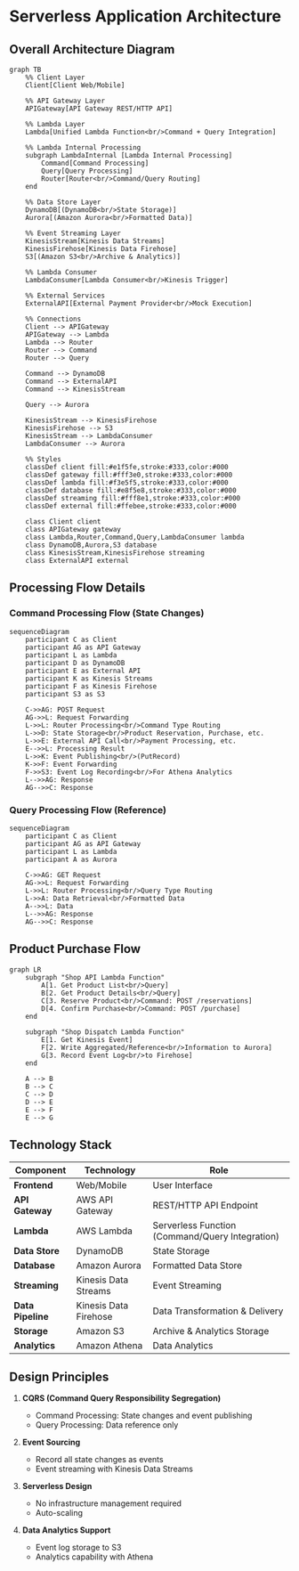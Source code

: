 # Serverless Application Architecture

## Overall Architecture Diagram

```mermaid
graph TB
    %% Client Layer
    Client[Client Web/Mobile]
    
    %% API Gateway Layer
    APIGateway[API Gateway REST/HTTP API]
    
    %% Lambda Layer
    Lambda[Unified Lambda Function<br/>Command + Query Integration]
    
    %% Lambda Internal Processing
    subgraph LambdaInternal [Lambda Internal Processing]
        Command[Command Processing]
        Query[Query Processing]
        Router[Router<br/>Command/Query Routing]
    end
    
    %% Data Store Layer
    DynamoDB[(DynamoDB<br/>State Storage)]
    Aurora[(Amazon Aurora<br/>Formatted Data)]
    
    %% Event Streaming Layer
    KinesisStream[Kinesis Data Streams]
    KinesisFirehose[Kinesis Data Firehose]
    S3[(Amazon S3<br/>Archive & Analytics)]
    
    %% Lambda Consumer
    LambdaConsumer[Lambda Consumer<br/>Kinesis Trigger]
    
    %% External Services
    ExternalAPI[External Payment Provider<br/>Mock Execution]
    
    %% Connections
    Client --> APIGateway
    APIGateway --> Lambda
    Lambda --> Router
    Router --> Command
    Router --> Query
    
    Command --> DynamoDB
    Command --> ExternalAPI
    Command --> KinesisStream
    
    Query --> Aurora
    
    KinesisStream --> KinesisFirehose
    KinesisFirehose --> S3
    KinesisStream --> LambdaConsumer
    LambdaConsumer --> Aurora
    
    %% Styles
    classDef client fill:#e1f5fe,stroke:#333,color:#000
    classDef gateway fill:#fff3e0,stroke:#333,color:#000
    classDef lambda fill:#f3e5f5,stroke:#333,color:#000
    classDef database fill:#e8f5e8,stroke:#333,color:#000
    classDef streaming fill:#fff8e1,stroke:#333,color:#000
    classDef external fill:#ffebee,stroke:#333,color:#000
    
    class Client client
    class APIGateway gateway
    class Lambda,Router,Command,Query,LambdaConsumer lambda
    class DynamoDB,Aurora,S3 database
    class KinesisStream,KinesisFirehose streaming
    class ExternalAPI external
```

## Processing Flow Details

### Command Processing Flow (State Changes)

```mermaid
sequenceDiagram
    participant C as Client
    participant AG as API Gateway
    participant L as Lambda
    participant D as DynamoDB
    participant E as External API
    participant K as Kinesis Streams
    participant F as Kinesis Firehose
    participant S3 as S3
    
    C->>AG: POST Request
    AG->>L: Request Forwarding
    L->>L: Router Processing<br/>Command Type Routing
    L->>D: State Storage<br/>Product Reservation, Purchase, etc.
    L->>E: External API Call<br/>Payment Processing, etc.
    E-->>L: Processing Result
    L->>K: Event Publishing<br/>(PutRecord)
    K->>F: Event Forwarding
    F->>S3: Event Log Recording<br/>For Athena Analytics
    L-->>AG: Response
    AG-->>C: Response
```

### Query Processing Flow (Reference)

```mermaid
sequenceDiagram
    participant C as Client
    participant AG as API Gateway
    participant L as Lambda
    participant A as Aurora
    
    C->>AG: GET Request
    AG->>L: Request Forwarding
    L->>L: Router Processing<br/>Query Type Routing
    L->>A: Data Retrieval<br/>Formatted Data
    A-->>L: Data
    L-->>AG: Response
    AG-->>C: Response
```

## Product Purchase Flow

```mermaid
graph LR
    subgraph "Shop API Lambda Function"
        A[1. Get Product List<br/>Query]
        B[2. Get Product Details<br/>Query]
        C[3. Reserve Product<br/>Command: POST /reservations]
        D[4. Confirm Purchase<br/>Command: POST /purchase]
    end
    
    subgraph "Shop Dispatch Lambda Function"
        E[1. Get Kinesis Event]
        F[2. Write Aggregated/Reference<br/>Information to Aurora]
        G[3. Record Event Log<br/>to Firehose]
    end
    
    A --> B
    B --> C
    C --> D
    D --> E
    E --> F
    E --> G
```

## Technology Stack

| Component | Technology | Role |
|---|---|---|
| **Frontend** | Web/Mobile | User Interface |
| **API Gateway** | AWS API Gateway | REST/HTTP API Endpoint |
| **Lambda** | AWS Lambda | Serverless Function (Command/Query Integration) |
| **Data Store** | DynamoDB | State Storage |
| **Database** | Amazon Aurora | Formatted Data Store |
| **Streaming** | Kinesis Data Streams | Event Streaming |
| **Data Pipeline** | Kinesis Data Firehose | Data Transformation & Delivery |
| **Storage** | Amazon S3 | Archive & Analytics Storage |
| **Analytics** | Amazon Athena | Data Analytics |

## Design Principles

1. **CQRS (Command Query Responsibility Segregation)**
   - Command Processing: State changes and event publishing
   - Query Processing: Data reference only

2. **Event Sourcing**
   - Record all state changes as events
   - Event streaming with Kinesis Data Streams

3. **Serverless Design**
   - No infrastructure management required
   - Auto-scaling

4. **Data Analytics Support**
   - Event log storage to S3
   - Analytics capability with Athena 